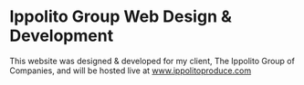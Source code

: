 # Ippolito Group Web Design & Development

This website was designed & developed for my client, The Ippolito Group of Companies, and will be hosted live at www.ippolitoproduce.com
